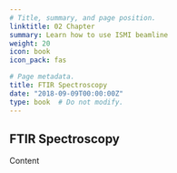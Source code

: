 ```yaml
---
# Title, summary, and page position.
linktitle: 02 Chapter
summary: Learn how to use ISMI beamline
weight: 20
icon: book
icon_pack: fas

# Page metadata.
title: FTIR Spectroscopy
date: "2018-09-09T00:00:00Z"
type: book  # Do not modify.
---
```


## FTIR Spectroscopy

Content
